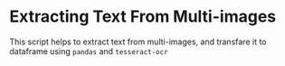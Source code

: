 # Extracting Text From Multi-images
This script helps to extract text from multi-images, and transfare it to dataframe using `pandas` and `tesseract-ocr`
